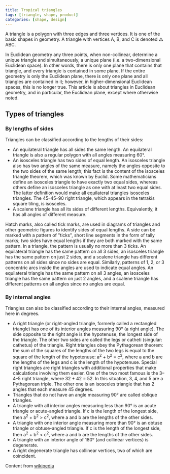 ```yaml
---
title: Tropical triangles
tags: [triangle, shape, product]
categories: [shape, design]
---
```


A triangle is a polygon with three edges and three vertices. It is one of the basic shapes in geometry. A triangle with vertices A, B, and C is denoted △ ABC. <!--more-->

In Euclidean geometry any three points, when non-collinear, determine a unique triangle and simultaneously, a unique plane (i.e. a two-dimensional Euclidean space). In other words, there is only one plane that contains that triangle, and every triangle is contained in some plane. If the entire geometry is only the Euclidean plane, there is only one plane and all triangles are contained in it; however, in higher-dimensional Euclidean spaces, this is no longer true. This article is about triangles in Euclidean geometry, and in particular, the Euclidean plane, except where otherwise noted.

## Types of triangles

### By lengths of sides

Triangles can be classified according to the lengths of their sides:

* An equilateral triangle has all sides the same length. An equilateral triangle is also a regular polygon with all angles measuring 60°.
* An isosceles triangle has two sides of equal length. An isosceles triangle also has two angles of the same measure, namely the angles opposite to the two sides of the same length; this fact is the content of the isosceles triangle theorem, which was known by Euclid. Some mathematicians define an isosceles triangle to have exactly two equal sides, whereas others define an isosceles triangle as one with at least two equal sides. The latter definition would make all equilateral triangles isosceles triangles. The 45–45–90 right triangle, which appears in the tetrakis square tiling, is isosceles.
* A scalene triangle has all its sides of different lengths. Equivalently, it has all angles of different measure.

Hatch marks, also called tick marks, are used in diagrams of triangles and other geometric figures to identify sides of equal lengths. A side can be marked with a pattern of "ticks", short line segments in the form of tally marks; two sides have equal lengths if they are both marked with the same pattern. In a triangle, the pattern is usually no more than 3 ticks. An equilateral triangle has the same pattern on all 3 sides, an isosceles triangle has the same pattern on just 2 sides, and a scalene triangle has different patterns on all sides since no sides are equal. Similarly, patterns of 1, 2, or 3 concentric arcs inside the angles are used to indicate equal angles. An equilateral triangle has the same pattern on all 3 angles, an isosceles triangle has the same pattern on just 2 angles, and a scalene triangle has different patterns on all angles since no angles are equal.

### By internal angles

Triangles can also be classified according to their internal angles, measured here in degrees.

* A right triangle (or right-angled triangle, formerly called a rectangled triangle) has one of its interior angles measuring 90° (a right angle). The side opposite to the right angle is the hypotenuse, the longest side of the triangle. The other two sides are called the legs or catheti (singular: cathetus) of the triangle. Right triangles obey the Pythagorean theorem: the sum of the squares of the lengths of the two legs is equal to the square of the length of the hypotenuse: a<sup>2</sup> + b<sup>2</sup> = c<sup>2</sup>, where a and b are the lengths of the legs and c is the length of the hypotenuse. Special right triangles are right triangles with additional properties that make calculations involving them easier. One of the two most famous is the 3–4–5 right triangle, where 32 + 42 = 52. In this situation, 3, 4, and 5 are a Pythagorean triple. The other one is an isosceles triangle that has 2 angles that each measure 45 degrees.
* Triangles that do not have an angle measuring 90° are called oblique triangles.
* A triangle with all interior angles measuring less than 90° is an acute triangle or acute-angled triangle. If c is the length of the longest side, then a<sup>2</sup> + b<sup>2</sup> > c<sup>2</sup>, where a and b are the lengths of the other sides.
* A triangle with one interior angle measuring more than 90° is an obtuse triangle or obtuse-angled triangle. If c is the length of the longest side, then a<sup>2</sup> + b<sup>2</sup> < c<sup>2</sup>, where a and b are the lengths of the other sides.
* A triangle with an interior angle of 180° (and collinear vertices) is degenerate.
* A right degenerate triangle has collinear vertices, two of which are coincident.

Content from [wikipedia](https://en.wikipedia.org/wiki/Triangle)